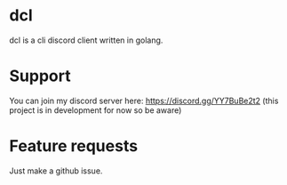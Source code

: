 # dcl
dcl is a cli discord client written in golang.

# Support
You can join my discord server here: https://discord.gg/YY7BuBe2t2 (this project is in development for now so be aware)

# Feature requests
Just make a github issue.
